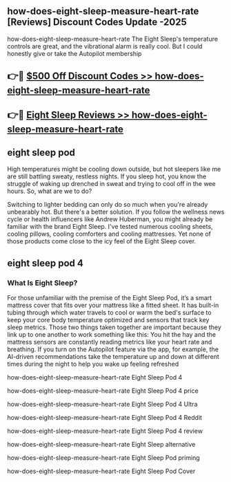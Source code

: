## how-does-eight-sleep-measure-heart-rate [Reviews​] Discount Codes Update -2025

how-does-eight-sleep-measure-heart-rate The Eight Sleep's temperature controls are great, and the vibrational alarm is really cool. But I could honestly give or take the Autopilot membership

## 👉🔴 [$500 Off Discount Codes >> how-does-eight-sleep-measure-heart-rate](http://download.freeplayer.one?title=how-does-eight-sleep-measure-heart-rate&ref=18-ES)

## 👉🔴 [Eight Sleep Reviews >> how-does-eight-sleep-measure-heart-rate](http://download.freeplayer.one?title=how-does-eight-sleep-measure-heart-rate&ref=18-ES)

## eight sleep pod

High temperatures might be cooling down outside, but hot sleepers like me are still battling sweaty, restless nights. If you sleep hot, you know the struggle of waking up drenched in sweat and trying to cool off in the wee hours. So, what are we to do?

Switching to lighter bedding can only do so much when you're already unbearably hot. But there's a better solution. If you follow the wellness news cycle or health influencers like Andrew Huberman, you might already be familiar with the brand Eight Sleep. I've tested numerous cooling sheets, cooling pillows, cooling comforters and cooling mattresses. Yet none of those products come close to the icy feel of the Eight Sleep cover.

## eight sleep pod 4

### What Is Eight Sleep?

For those unfamiliar with the premise of the Eight Sleep Pod, it’s a smart mattress cover that fits over your mattress like a fitted sheet. It has built-in tubing through which water travels to cool or warm the bed's surface to keep your core body temperature optimized and sensors that track key sleep metrics. Those two things taken together are important because they link up to one another to work something like this: You hit the hay and the mattress sensors are constantly reading metrics like your heart rate and breathing. If you turn on the Autopilot feature via the app, for example, the AI-driven recommendations take the temperature up and down at different times during the night to help you wake up feeling refreshed

how-does-eight-sleep-measure-heart-rate Eight Sleep Pod 4

how-does-eight-sleep-measure-heart-rate Eight Sleep Pod 4 price

how-does-eight-sleep-measure-heart-rate Eight Sleep Pod 4 Ultra

how-does-eight-sleep-measure-heart-rate Eight Sleep Pod 4 Reddit

how-does-eight-sleep-measure-heart-rate Eight Sleep Pod 4 review

how-does-eight-sleep-measure-heart-rate Eight Sleep alternative

how-does-eight-sleep-measure-heart-rate Eight Sleep Pod priming

how-does-eight-sleep-measure-heart-rate Eight Sleep Pod Cover